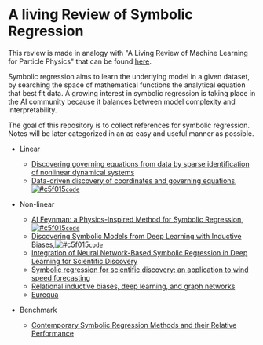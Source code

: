 # A living Review of Symbolic Regression

This review is made in analogy with "A Living Review of Machine Learning for Particle Physics" that can be found [here](https://iml-wg.github.io/HEPML-LivingReview/).

Symbolic regression aims to learn the underlying model in a given dataset, by searching the space of mathematical functions the analytical equation that best fit data. A growing interest in symbolic regression is taking place in the AI community because it balances between model complexity and interpretability. 

The goal of this repository is to collect references for symbolic regression. Notes will be later categorized in an as easy and useful manner as possible. 

* Linear
  * [Discovering governing equations from data by sparse identification of nonlinear dynamical systems](https://www.pnas.org/content/pnas/113/15/3932.full.pdf?with-ds=yes&source=post_page---------------------------)
  * [Data-driven discovery of coordinates and governing equations](https://www.pnas.org/content/pnas/116/45/22445.full.pdf), [![#c5f015](https://via.placeholder.com/15/c5f015/000000?text=+)`code`](https://github.com/kpchamp/SindyAutoencoders)

* Non-linear
  * [AI Feynman: a Physics-Inspired Method for Symbolic Regression](https://arxiv.org/pdf/1905.11481.pdf), [![#c5f015](https://via.placeholder.com/15/c5f015/000000?text=+)`code`](https://github.com/SJ001/AI-Feynman)
  * [Discovering Symbolic Models from Deep Learning with Inductive Biases](https://arxiv.org/pdf/2006.11287.pdf),[![#c5f015](https://via.placeholder.com/15/c5f015/000000?text=+)`code`](https://github.com/MilesCranmer/symbolic_deep_learning)
  * [Integration of Neural Network-Based Symbolic Regression in Deep Learning for Scientific Discovery](https://arxiv.org/pdf/1912.04825.pdf)
  * [Symbolic regression for scientific discovery: an application to wind speed forecasting](https://arxiv.org/pdf/2102.10570.pdf)
  * [Relational inductive biases, deep learning, and graph networks](https://arxiv.org/pdf/1806.01261.pdf)
  * [Eurequa](https://link.springer.com/content/pdf/10.1007/s10710-010-9124-z.pdf)

* Benchmark
  * [Contemporary Symbolic Regression Methods and their Relative Performance](https://arxiv.org/pdf/2107.14351.pdf)
